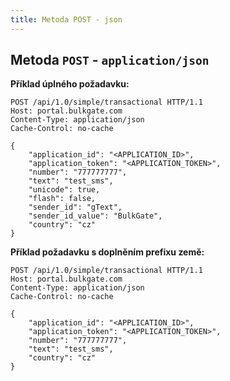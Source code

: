 ```yaml
---
title: Metoda POST - json
---
```


## Metoda `POST` - `application/json`

**Příklad úplného požadavku:**
``` http json
POST /api/1.0/simple/transactional HTTP/1.1
Host: portal.bulkgate.com
Content-Type: application/json
Cache-Control: no-cache

{
    "application_id": "<APPLICATION_ID>", 
    "application_token": "<APPLICATION_TOKEN>", 
    "number": "777777777", 
    "text": "test_sms", 
    "unicode": true,
    "flash": false,
    "sender_id": "gText",
    "sender_id_value": "BulkGate",
    "country": "cz"
}

```

**Příklad požadavku s doplněním prefixu země:**
``` http json
POST /api/1.0/simple/transactional HTTP/1.1
Host: portal.bulkgate.com
Content-Type: application/json
Cache-Control: no-cache

{
    "application_id": "<APPLICATION_ID>", 
    "application_token": "<APPLICATION_TOKEN>", 
    "number": "777777777", 
    "text": "test_sms", 
    "country": "cz"
}
```
